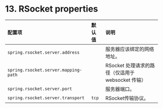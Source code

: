 # 13. RSocket properties
| 配置项 |  默认值 | 说明 |
| :-----| :---- | :---- |
| `spring.rsocket.server.address` |  | 服务器应该绑定的网络地址。 |
| `spring.rsocket.server.mapping-path` |  | RSocket 处理请求的路径（仅适用于 websocket 传输） |
| `spring.rsocket.server.port` |  | 服务器端口。|
| `spring.rsocket.server.transport` | `tcp` | RSocket传输协议。 |
